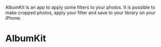 AlbumKit is an app to apply some filters to your photos. It is possible to make cropped photos, apply your filter and save to your library on your iPhone.

# AlbumKit


